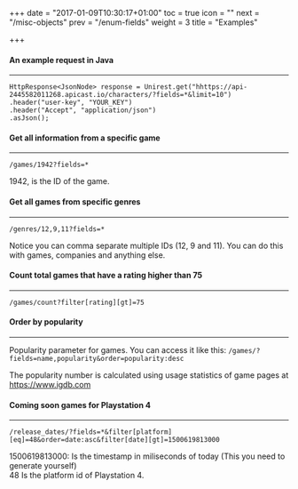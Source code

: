 +++
date = "2017-01-09T10:30:17+01:00"
toc = true
icon = "<b class='fa fa-smile-o'></b>"
next = "/misc-objects"
prev = "/enum-fields"
weight = 3
title = "Examples"

+++

#### An example request in Java
----------
```
HttpResponse<JsonNode> response = Unirest.get("hhttps://api-2445582011268.apicast.io/characters/?fields=*&limit=10")
.header("user-key", "YOUR_KEY")
.header("Accept", "application/json")
.asJson();
```

#### Get all information from a specific game
----------

`/games/1942?fields=*`

1942, is the ID of the game.

#### Get all games from specific genres
----------

`/genres/12,9,11?fields=*`

Notice you can comma separate multiple IDs (12, 9 and 11). You can do this with games, companies and anything else.

#### Count total games that have a rating higher than 75
----------
`/games/count?filter[rating][gt]=75`

#### Order by popularity
----------
Popularity parameter for games. You can access it like this:
`/games/?fields=name,popularity&order=popularity:desc`

The popularity number is calculated using usage statistics of game pages at https://www.igdb.com

#### Coming soon games for Playstation 4
----------

   `/release_dates/?fields=*&filter[platform][eq]=48&order=date:asc&filter[date][gt]=1500619813000`

1500619813000: Is the timestamp in miliseconds of today (This you need to generate yourself)  
48 Is the platform id of Playstation 4.
